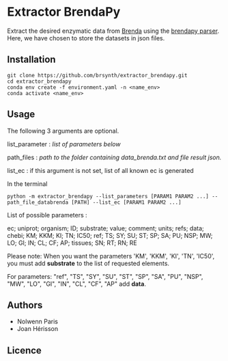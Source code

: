 Extractor BrendaPy
==================

Extract the desired enzymatic data from [Brenda](https://www.brenda-enzymes.org/) 
using the [brendapy parser](https://github.com/matthiaskoenig/brendapy).
Here, we have chosen to store the datasets in json files.


Installation
------------

```
git clone https://github.com/brsynth/extractor_brendapy.git
cd extractor_brendapy
conda env create -f environment.yaml -n <name_env>
conda activate <name_env>
```

Usage
-----

The following 3 arguments are optional.

list_parameter : _list_ _of_ _parameters_ _below_

path_files : _path_ _to_ _the_ _folder_ _containing_ _data_brenda.txt_ _and_
_file_ _result_ _json._

list_ec : if this argument is not set, list of all known ec is generated

In the terminal

```
python -m extractor_brendapy --list_parameters [PARAM1 PARAM2 ...] --path_file_databrenda [PATH] --list_ec [PARAM1 PARAM2 ...]
```

List of possible parameters :

ec; uniprot; organism; ID; substrate; value; comment; units; refs; data; chebi; 
KM; KKM; KI; TN; IC50; ref; TS; SY; SU; ST; SP; SA; PU; NSP; MW; LO; GI; IN; 
CL; CF; AP; tissues; SN; RT; RN; RE

Please note:
When you want the parameters 'KM', 'KKM', 'KI', 'TN', 'IC50', you must add 
**substrate** to the list of requested elements.

For parameters: "ref", "TS", "SY", "SU", "ST", "SP", "SA", "PU", "NSP", "MW", 
"LO", "GI", "IN", "CL", "CF", "AP" add **data**.

Authors
-------
* Nolwenn Paris
* Joan Hérisson

Licence
-------